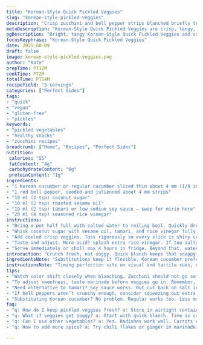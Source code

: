 ```yaml
---
title: "Korean-Style Quick Pickled Veggies"
slug: "korean-style-pickled-veggies"
description: "Crisp zucchini and bell pepper strips blanched briefly to keep snap and color. Dressed in a sharp-sweet umami marinade swapping mirin for soy sauce base; brown sugar reduced for balance. Toasted sesame oil anchor for nutty aroma. Rice vinegar for that bright tang. Quick cool down halts cooking—no mush. Short marinading but packed flavor. Vegan, gluten-free, no-dairy, and allergy-safe. Simple, fast prep with basic pantry swaps and solid kitchen techniques to nail texture every time."
metaDescription: "Korean-Style Quick Pickled Veggies are crisp, tangy, and packed with flavor. Perfect for a refreshing side or salad."
ogDescription: "Bright, tangy Korean-Style Quick Pickled Veggies add crunch and flavor to any meal. Quick and delicious, your tastebuds will love it."
focusKeyphrase: "Korean-Style Quick Pickled Veggies"
date: 2025-08-09
draft: false
image: korean-style-pickled-veggies.png
author: "Kate"
prepTime: PT12M
cookTime: PT2M
totalTime: PT14M
recipeYield: "3 servings"
categories: ["Perfect Sides"]
tags:
- "quick"
- "vegan"
- "gluten-free"
- "pickles"
keywords:
- "pickled vegetables"
- "healthy snacks"
- "zucchini recipes"
breadcrumb: ["Home", "Recipes", "Perfect Sides"]
nutrition: 
 calories: "55"
 fatContent: "4g"
 carbohydrateContent: "6g"
 proteinContent: "1g"
ingredients:
- "1 Korean cucumber or regular cucumber sliced thin about 4 mm (1/8 inch)"
- "1 red bell pepper, seeded and julienned about 4 mm strips"
- "10 ml (2 tsp) coconut sugar"
- "10 ml (2 tsp) roasted sesame oil"
- "10 ml (2 tsp) tamari or low sodium soy sauce – swap for mirin here"
- "20 ml (4 tsp) seasoned rice vinegar"
instructions:
- "Bring a pot half full with salted water to roiling boil. Quickly drop cucumber and bell pepper in; watch color shift from dull to vibrant green/red in approx 45 seconds. The snap stays; mush gone if overcooked. Drain through fine colander. Immediate cold shock—run under icy tap or submerge in prepared ice water bowl. Stops carryover cooking. Drain again."
- "Whisk coconut sugar with sesame oil, tamari, and rice vinegar fully in a mixing bowl – sugar must dissolve for smooth blend, whisk extra 15 seconds."
- "Add cooled crisp veggies. Toss rigorously so every slice is shiny coated. Rest at room temp 7-10 minutes to marry flavors. Stir once midway. If you leave too long—vegetables start getting limp, no good."
- "Taste and adjust. More acid? splash extra rice vinegar. If too salty from tamari, dilute marinade with small water splash, toss again. You want balance and snap on bite, not soggy pickles."
- "Serve immediately or chill max 4 hours in fridge. Beyond that, water leaches out, softens texture unpleasantly."
introduction: "Crunch fresh, not soggy. Quick blanch keeps that snappy bite. Color jumps—bright green zucchini (here switched to crisp cucumber), reds shine. That toasted sesame oil hits nose first, rich, nutty. Sweet from gentle coconut sugar, yet tang zings hard with rice vinegar. Ditch mirin; soy sauce adds umami punch, deeper flavor, swap adapts pantry must-haves. Snap test at hot water stage key to perfect texture. Immediate ice bath cool down critical—retains crunch, locks cells. Toss fast, coat every edge with marinade. Flavor infuses fast, no waiting days. Serve chilled or at room temp, spectrum of boldness evolves. You peel veggies like pro, knife skills matter."
ingredientsNote: "Substitutions keep it flexible. Korean cucumber preferred for thin skin, less watery than standard cucumber. If unavailable stick with zucchini thickly sliced and reduce blanch time slightly; they cook faster. Red bell pepper adds crunch and sweetness, swap for yellow or orange bell for milder flavor. Coconut sugar low glycemic, swap with maple syrup but add gradually—liquid changes marinade texture. Sesame oil must be toasted type, raw is milder and lacks aroma punch. Tamari gives gluten-free umami twist replacing mirin’s sweet-fermented vibe—soy sauce or fish sauce can replace but adjust salt carefully. Rice vinegar essential for light acidity, apple cider vinegar too strong, dilute if necessary. Common mistake: blanching too long turns veg limp—watch closely, color and snap your guides."
instructionsNote: "Timing perfection sits on visual and tactile cues, not stopwatch alone. Boiling salt water must be lively so veggies cook hot enough but short time prevents heat overrun. One minute max on zucchini or cucumber slices; bell pepper even less due to thin flesh. Ice bath not optional—halts heat work immediately to lock texture. Marinade mix must be smooth; granulated sugar can linger if not whisked properly—dissolving sugar shells veggies in even coating. Toss movement firm but gentle—tearing breaks edges, releases water, leads to mushy texture. Let resting marinade time room temp for 7 to 10 minutes, shorter means flavor won’t budge inside, longer risks soggy softening. Keep stirring once midway, redistribute marinade. Always taste at end, adjust acidity or sweetness on spot—you’re the flavor finalizer here not guesswork. Store refrigerated if not serving now, but no longer than 4 hours or veg brine drains out, texture lost. A quick fresh salad or a sharp sidekick to richer mains."
tips:
- "Watch color shift closely when blanching. Zucchini should not go soft. Don’t overdo it—stay at one minute max. Ice bath is key to lock in crispness."
- "To adjust sweetness, taste marinade before veggies go in. Remember, coconut sugar dissolves slow. Mix thoroughly. Don't skip that whisking step."
- "Need alternative to tamari? Soy sauce works. But cut back on salt in overall prep. Different brands vary in salt content. Pay attention."
- "If bell peppers aren’t crunchy enough, consider squeezing out extra moisture post-blanching. Simple but effective trick. Helps maintain texture."
- "Substituting Korean cucumber? No problem. Regular works too. Less moisture, fewer seeds in Korean version. You still get sharpness and snap."
faq:
- "q: How do I keep pickled veggies fresh? a: Store in airtight container. Up to four hours only. After that, textures break down. Moisture leaches out."
- "q: What if veggies get soggy? a: Start with quick blanch. Time is critical—one minute at most. Use ice bath. Don’t leave in marinade too long."
- "q: Can I use other vegetables? a: Yes. Radishes work well. Carrots could fit too. Just cut to similar size for even brining. Watch those blanch times."
- "q: How to add more spice? a: Try chili flakes or ginger in marinade. Adds depth, but adjust quantities slowly. Too much can overpower the bright tang."

---
```

